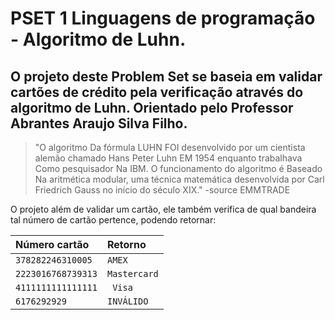 # PSET 1 Linguagens de programação - Algoritmo de Luhn.

## O projeto deste Problem Set se baseia em validar cartões de crédito pela verificação através do algoritmo de Luhn. Orientado pelo Professor Abrantes Araujo Silva Filho.
> "O algoritmo Da fórmula LUHN FOI desenvolvido por um cientista alemão chamado Hans Peter Luhn EM 1954 enquanto trabalhava Como pesquisador Na IBM.﻿﻿ O funcionamento do algoritmo é Baseado Na aritmética modular, uma técnica matemática desenvolvida por Carl Friedrich Gauss no início do século XIX." -source EMMTRADE
> 
O projeto além de validar um cartão, ele também verifica de qual bandeira tal número de cartão pertence, podendo retornar:

| Número cartão         | Retorno      |
| :-------------------- | :----------- |
| `378282246310005`     | `AMEX`       |
| `2223016768739313`    | `Mastercard` |
| `4111111111111111`    | ` Visa`      |
|     `6176292929`      | `INVÁLIDO`   |
